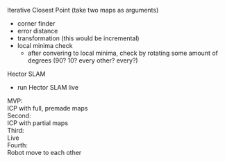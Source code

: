   
Iterative Closest Point (take two maps as arguments)  
- corner finder
- error distance
- transformation (this would be incremental)
- local minima check
  - after convering to local minima, check by rotating some amount of degrees (90? 10? every other? every?)
  
Hector SLAM  
- run Hector SLAM live
  
  
  

MVP:  
ICP with full, premade maps  
Second:  
ICP with partial maps  
Third:  
Live  
Fourth:  
Robot move to each other
  
  
  
